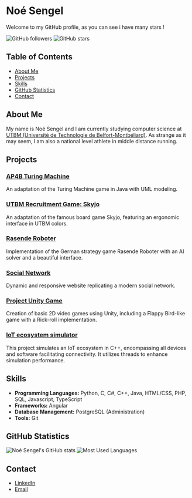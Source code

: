 # Noé Sengel

Welcome to my GitHub profile, as you can see i have many stars !

![GitHub followers](https://img.shields.io/github/followers/nonolintello?style=social)
![GitHub stars](https://img.shields.io/github/stars/nonolintello?style=social)

## Table of Contents
- [About Me](#about-me)
- [Projects](#projects)
- [Skills](#skills)
- [GitHub Statistics](#github-statistics)
- [Contact](#contact)

## About Me

My name is Noé Sengel and I am currently studying computer science at [UTBM (Université de Technologie de Belfort-Montbéliard)](https://www.utbm.fr). As strange as it may seem, I am also a national level athlete in middle distance running.

## Projects

### [AP4B Turing Machine](https://github.com/Mino1289/AP4B_TuringMachine)
An adaptation of the Turing Machine game in Java with UML modeling.

### [UTBM Recruitment Game: Skyjo](https://github.com/nonolintello/UTBM_RecruitmentGame_Skyjo)
An adaptation of the famous board game Skyjo, featuring an ergonomic interface in UTBM colors.

### [Rasende Roboter](https://github.com/Glenrunc/Rasende_Roboter)
Implementation of the German strategy game Rasende Roboter with an AI solver and a beautiful interface.

### [Social Network](https://github.com/nonolintello/socialNetwork)
Dynamic and responsive website replicating a modern social network.

### [Project Unity Game](https://github.com/nonolintello/gameUnity)

Creation of basic 2D video games using Unity, including a Flappy Bird-like game with a Rick-roll implementation.

### [IoT ecosystem simulator](https://github.com/nonolintello/IOT_Sensor)

This project simulates an IoT ecosystem in C++, encompassing all devices and software facilitating connectivity. It utilizes threads to enhance simulation performance.



## Skills

- **Programming Languages:** Python, C, C#, C++, Java, HTML/CSS, PHP, SQL, Javascript, TypeScript
- **Frameworks:** Angular
- **Database Management:** PostgreSQL (Administration)
- **Tools:** Git

## GitHub Statistics

![Noé Sengel's GitHub stats](https://github-readme-stats.vercel.app/api?username=nonolintello&show_icons=true&theme=radical)
![Most Used Languages](https://github-readme-stats.vercel.app/api/top-langs/?username=nonolintello&layout=compact&theme=radical)

## Contact

- [LinkedIn](https://www.linkedin.com/in/noé-sengel-a38771213/)
- [Email](mailto:noe.sengel)
